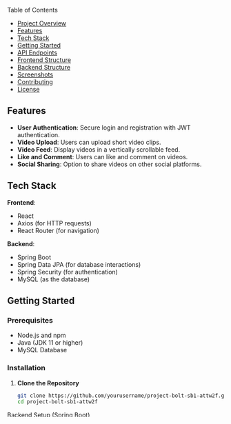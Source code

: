 Table of Contents
- [Project Overview](#project-overview)
- [Features](#features)
- [Tech Stack](#tech-stack)
- [Getting Started](#getting-started)
- [API Endpoints](#api-endpoints)
- [Frontend Structure](#frontend-structure)
- [Backend Structure](#backend-structure)
- [Screenshots](#screenshots)
- [Contributing](#contributing)
- [License](#license)

## Features

- **User Authentication**: Secure login and registration with JWT authentication.
- **Video Upload**: Users can upload short video clips.
- **Video Feed**: Display videos in a vertically scrollable feed.
- **Like and Comment**: Users can like and comment on videos.
- **Social Sharing**: Option to share videos on other social platforms.

## Tech Stack

**Frontend**:
- React
- Axios (for HTTP requests)
- React Router (for navigation)

**Backend**:
- Spring Boot
- Spring Data JPA (for database interactions)
- Spring Security (for authentication)
- MySQL (as the database)

## Getting Started

### Prerequisites

- Node.js and npm
- Java (JDK 11 or higher)
- MySQL Database

### Installation

1. **Clone the Repository**
   ```bash
   git clone https://github.com/yourusername/project-bolt-sb1-attw2f.git
   cd project-bolt-sb1-attw2f
Backend Setup (Spring Boot)

Navigate to the backend directory.
Configure MySQL credentials in application.properties.
Run the Spring Boot application:
bash
./mvnw spring-boot:run
Frontend Setup (React)

Navigate to the frontend directory.
Install dependencies:
bash
npm install
Start the React application:
bash
npm start
Run the Application

The backend server will be available at http://localhost:8080.
The frontend will be available at http://localhost:3000.
API Endpoints
POST /api/auth/signup - Register a new user.
POST /api/auth/login - Login and retrieve a JWT.
POST /api/videos/upload - Upload a new video.
GET /api/videos - Get a list of all videos (feed).
POST /api/videos/{id}/like - Like a specific video.
POST /api/videos/{id}/comment - Add a comment to a video.
Frontend Structure
plaintext
frontend/
├── public/
├── src/
│   ├── components/        # React components
│   ├── pages/             # Page components
│   ├── App.js             # Main app component
│   ├── index.js           # Entry point
├── package.json
Backend Structure
plaintext
backend/
├── src/
│   ├── main/
│   │   ├── java/
│   │   │   ├── com.example.projectbolt/   # Main package
│   │   │   ├── controller/                # API controllers
│   │   │   ├── service/                   # Service layer
│   │   │   ├── repository/                # Repository layer
│   │   ├── resources/
│   │       └── application.properties     # Configuration file
├── pom.xml
Screenshots

Contributing
Contributions are welcome! Please follow these steps:

Fork the repository.
Create a new branch for your feature:
bash
git checkout -b feature-name
Commit your changes and push the branch:
bash
git push origin feature-name
Submit a Pull Request.
License
This project is licensed under the MIT License. See the LICENSE file for details.
yaml


---

This template provides a complete overview and setup instructions for a GitHub `README.md`. You can modify the placeholder text and paths as per your project details. Let me know if you'd like any specific adjustments!









